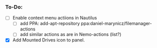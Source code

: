 ### To-Do:
- [ ] Enable context menu actiions in Nautilus
  - [ ] add PPA: add-apt-repository ppa:daniel-marynicz/filemanager-actions
  - [ ] add similar actions as are in Nemo-actions (list?)
- [x] Add Mounted Drives icon to panel.
